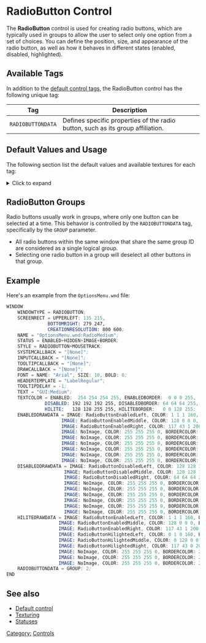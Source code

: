# RadioButton Control

The **RadioButton** control is used for creating radio buttons, which are typically used in groups to allow the user to
select only one option from a set of choices. You can define the position, size, and appearance of the radio button, as
well as how it behaves in different states (enabled, disabled, highlighted).

## Available Tags

In addition to the [default control tags](/user.md), the RadioButton control has the following unique tag:

| Tag               | Description                                                                     |
|-------------------|---------------------------------------------------------------------------------|
| `RADIOBUTTONDATA` | Defines specific properties of the radio button, such as its group affiliation. |

## Default Values and Usage

The following section list the default values and available textures for each tag:
<details>
  <summary>Click to expand</summary>

### RADIOBUTTONDATA

* **GROUP**: An integer that defines the radio button group. Radio buttons with the same group ID act together - only
  one can be selected at a time within the group.

### ENABLEDDRAWDATA

* `RadioButtonEnabledLeft`
* `RadioButtonEnabledMiddle`
* `RadioButtonEnabledRight`

### DISABLEDDRAWDATA

* `RadioButtonDisabledLeft`
* `RadioButtonDisabledMiddle`
* `RadioButtonDisabledRight`

### HILITEDRAWDATA

* `RadioButtonEnabledLeft`
* `RadioButtonEnabledMiddle`
* `RadioButtonEnabledRight`
* `RadioButtonHilightedLeft`
* `RadioButtonHilightedMiddle`
* `RadioButtonHilightedRight`

</details>

## RadioButton Groups

Radio buttons usually work in groups, where only one button can be selected at a time. This behavior is controlled by
the `RADIOBUTTONDATA` tag, specifically by the `GROUP` parameter.

* All radio buttons within the same window that share the same group ID are considered as a single logical group.
* Selecting one radio button in a group will deselect all other buttons in that group.

## Example

Here's an example from the `OptionsMenu.wnd` file:

```nasm
WINDOW
    WINDOWTYPE = RADIOBUTTON;
    SCREENRECT = UPPERLEFT: 135 215,
               BOTTOMRIGHT: 279 247,
               CREATIONRESOLUTION: 800 600;
    NAME = "OptionsMenu.wnd:RadioMedium";
    STATUS = ENABLED+HIDDEN+IMAGE+BORDER;
    STYLE = RADIOBUTTON+MOUSETRACK;
    SYSTEMCALLBACK = "[None]";
    INPUTCALLBACK = "[None]";
    TOOLTIPCALLBACK = "[None]";
    DRAWCALLBACK = "[None]";
    FONT = NAME: "Arial", SIZE: 10, BOLD: 0;
    HEADERTEMPLATE = "LabelRegular";
    TOOLTIPDELAY = -1;
    TEXT = "GUI:Medium";
    TEXTCOLOR = ENABLED:  254 254 254 255, ENABLEDBORDER:  0 0 0 255,
              DISABLED: 192 192 192 255, DISABLEDBORDER: 64 64 64 255,
              HILITE:   128 128 255 255, HILITEBORDER:   0 0 128 255;
    ENABLEDDRAWDATA = IMAGE: RadioButtonEnabledLeft, COLOR: 1 1 1 160, BORDERCOLOR: 47 55 168 255,
                    IMAGE: RadioButtonEnabledMiddle, COLOR: 128 0 0 0, BORDERCOLOR: 0 0 0 0,
                    IMAGE: RadioButtonEnabledRight, COLOR: 117 43 1 200, BORDERCOLOR: 128 128 255 255,
                    IMAGE: NoImage, COLOR: 255 255 255 0, BORDERCOLOR: 255 255 255 0,
                    IMAGE: NoImage, COLOR: 255 255 255 0, BORDERCOLOR: 255 255 255 0,
                    IMAGE: NoImage, COLOR: 255 255 255 0, BORDERCOLOR: 255 255 255 0,
                    IMAGE: NoImage, COLOR: 255 255 255 0, BORDERCOLOR: 255 255 255 0,
                    IMAGE: NoImage, COLOR: 255 255 255 0, BORDERCOLOR: 255 255 255 0,
                    IMAGE: NoImage, COLOR: 255 255 255 0, BORDERCOLOR: 255 255 255 0;
    DISABLEDDRAWDATA = IMAGE: RadioButtonDisabledLeft, COLOR: 128 128 128 255, BORDERCOLOR: 192 192 192 255,
                     IMAGE: RadioButtonDisabledMiddle, COLOR: 128 128 128 255, BORDERCOLOR: 192 192 192 255,
                     IMAGE: RadioButtonDisabledRight, COLOR: 64 64 64 255, BORDERCOLOR: 254 254 254 255,
                     IMAGE: NoImage, COLOR: 255 255 255 0, BORDERCOLOR: 255 255 255 0,
                     IMAGE: NoImage, COLOR: 255 255 255 0, BORDERCOLOR: 255 255 255 0,
                     IMAGE: NoImage, COLOR: 255 255 255 0, BORDERCOLOR: 255 255 255 0,
                     IMAGE: NoImage, COLOR: 255 255 255 0, BORDERCOLOR: 255 255 255 0,
                     IMAGE: NoImage, COLOR: 255 255 255 0, BORDERCOLOR: 255 255 255 0,
                     IMAGE: NoImage, COLOR: 255 255 255 0, BORDERCOLOR: 255 255 255 0;
    HILITEDRAWDATA = IMAGE: RadioButtonEnabledLeft, COLOR: 1 1 1 160, BORDERCOLOR: 47 55 168 255,
                   IMAGE: RadioButtonEnabledMiddle, COLOR: 128 0 0 0, BORDERCOLOR: 0 0 0 0,
                   IMAGE: RadioButtonEnabledRight, COLOR: 117 43 1 200, BORDERCOLOR: 128 128 255 255,
                   IMAGE: RadioButtonHilightedLeft, COLOR: 0 1 0 160, BORDERCOLOR: 47 55 168 255,
                   IMAGE: RadioButtonHilightedMiddle, COLOR: 0 128 0 0, BORDERCOLOR: 128 255 128 255,
                   IMAGE: RadioButtonHilightedRight, COLOR: 117 43 0 200, BORDERCOLOR: 254 254 254 0,
                   IMAGE: NoImage, COLOR: 255 255 255 0, BORDERCOLOR: 255 255 255 0,
                   IMAGE: NoImage, COLOR: 255 255 255 0, BORDERCOLOR: 255 255 255 0,
                   IMAGE: NoImage, COLOR: 255 255 255 0, BORDERCOLOR: 255 255 255 0;
    RADIOBUTTONDATA = GROUP: 2;
END
```

## See also

* [Default control](user.md)
* [Texturing](../texturing.md)
* [Statuses](../statuses.md)

[Category:](../Categories.md) [Controls](../Controls.md)
